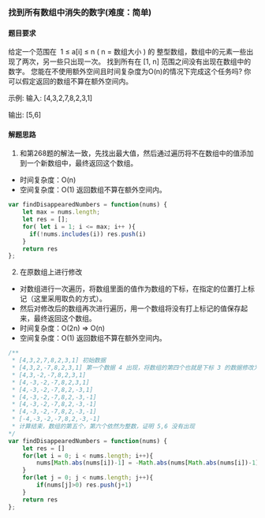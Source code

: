 ### 找到所有数组中消失的数字(难度：简单)

#### 题目要求

给定一个范围在  1 ≤ a[i] ≤ n ( n = 数组大小 ) 的 整型数组，数组中的元素一些出现了两次，另一些只出现一次。
找到所有在 [1, n] 范围之间没有出现在数组中的数字。
您能在不使用额外空间且时间复杂度为O(n)的情况下完成这个任务吗? 你可以假定返回的数组不算在额外空间内。

示例:
输入:
[4,3,2,7,8,2,3,1]

输出:
[5,6]

#### 解题思路
1. 和第268题的解法一致，先找出最大值，然后通过遍历将不在数组中的值添加到一个新数组中，最终返回这个数组。
- 时间复杂度：O(n)
- 空间复杂度：O(1) 返回数组不算在额外空间内。
```JavaScript
var findDisappearedNumbers = function(nums) {
    let max = nums.length;
    let res = [];
    for( let i = 1; i <= max; i++ ){
      if(!nums.includes(i)) res.push(i)
    }
    return res
};
```
2. 在原数组上进行修改
- 对数组进行一次遍历，将数组里面的值作为数组的下标，在指定的位置打上标记（这里采用取负的方式）。
- 然后对修改后的数组再次进行遍历，用一个数组将没有打上标记的值保存起来，最终返回这个数组。
- 时间复杂度：O(2n) => O(n)
- 空间复杂度：O(1) 返回数组不算在额外空间内。
```JavaScript
/**
 * [4,3,2,7,8,2,3,1] 初始数据
 * [4,3,2,-7,8,2,3,1] 第一个数据 4 出现，将数组的第四个也就是下标 3 的数据修改为负数。-7 计算时，通过绝对值处理一下即可不影响数据的计算
 * [4,3,-2,-7,8,2,3,1]
 * [4,-3,-2,-7,8,2,3,1]
 * [4,-3,-2,-7,8,2,-3,1]
 * [4,-3,-2,-7,8,2,-3,-1]
 * [4,-3,-2,-7,8,2,-3,-1]
 * [4,-3,-2,-7,8,2,-3,-1]
 * [-4,-3,-2,-7,8,2,-3,-1]
 * 计算结束，数组的第五个，第六个依然为整数，证明 5,6 没有出现
*/
var findDisappearedNumbers = function(nums) {
    let res = []
    for(let i = 0; i < nums.length; i++){
        nums[Math.abs(nums[i])-1] = -Math.abs(nums[Math.abs(nums[i])-1])
    }
    for(let j = 0; j < nums.length; j++){
        if(nums[j]>0) res.push(j+1)
    }
    return res
};
```
